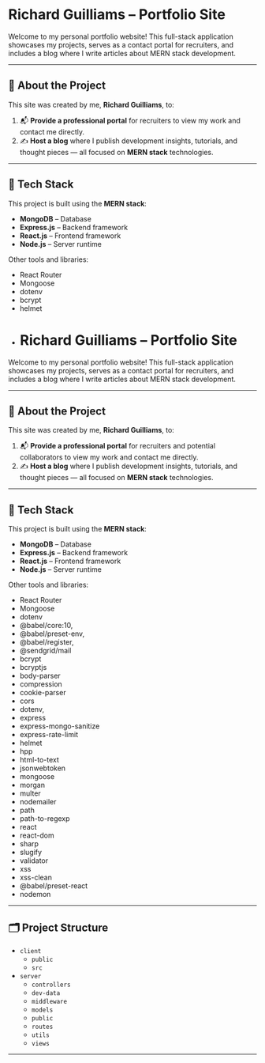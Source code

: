 # Richard Guilliams – Portfolio Site

Welcome to my personal portfolio website! This full-stack application showcases my projects, serves as a contact portal for recruiters, and includes a blog where I write articles about MERN stack development.

---

## 🚀 About the Project

This site was created by me, **Richard Guilliams**, to:

1. 📬 **Provide a professional portal** for recruiters to view my work and contact me directly.
2. ✍️ **Host a blog** where I publish development insights, tutorials, and thought pieces — all focused on **MERN stack** technologies.

---

## 🧰 Tech Stack

This project is built using the **MERN stack**:

- **MongoDB** – Database
- **Express.js** – Backend framework
- **React.js** – Frontend framework
- **Node.js** – Server runtime

Other tools and libraries:
- React Router
- Mongoose
- dotenv
- bcrypt
- helmet
- # Richard Guilliams – Portfolio Site

Welcome to my personal portfolio website! This full-stack application showcases my projects, serves as a contact portal for recruiters, and includes a blog where I write articles about MERN stack development.

---

## 🚀 About the Project

This site was created by me, **Richard Guilliams**, to:

1. 📬 **Provide a professional portal** for recruiters and potential collaborators to view my work and contact me directly.
2. ✍️ **Host a blog** where I publish development insights, tutorials, and thought pieces — all focused on **MERN stack** technologies.

---

## 🧰 Tech Stack

This project is built using the **MERN stack**:

- **MongoDB** – Database
- **Express.js** – Backend framework
- **React.js** – Frontend framework
- **Node.js** – Server runtime

Other tools and libraries:
- React Router
- Mongoose
- dotenv
- @babel/core:10,
- @babel/preset-env,
- @babel/register,
- @sendgrid/mail
- bcrypt
- bcryptjs
- body-parser
- compression
- cookie-parser
- cors
- dotenv,
- express
- express-mongo-sanitize
- express-rate-limit
- helmet
- hpp
- html-to-text
- jsonwebtoken
- mongoose
- morgan
- multer
- nodemailer
- path
- path-to-regexp
- react
- react-dom
- sharp
- slugify
- validator
- xss
- xss-clean
- @babel/preset-react
- nodemon
---

## 🗂️ Project Structure
- `client` 
    - `public`
    - `src`
- `server`
    - `controllers`
    - `dev-data`
    - `middleware`
    - `models`
    - `public`
    - `routes`
    - `utils`
    - `views`   
---